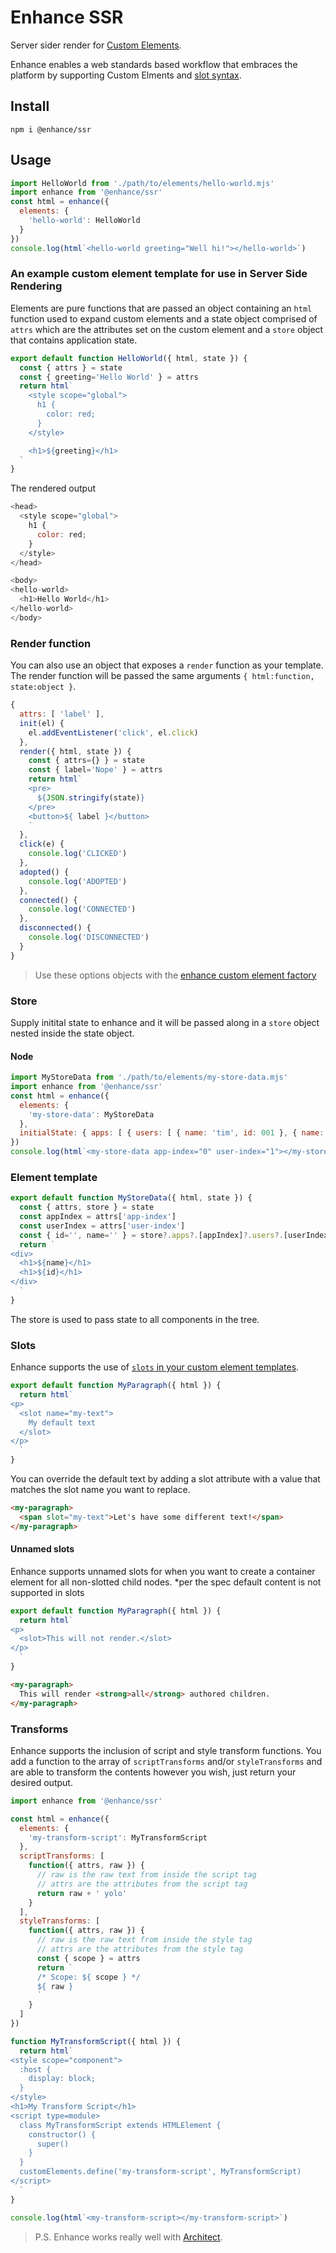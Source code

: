# Enhance SSR

Server sider render for [Custom Elements](https://developer.mozilla.org/en-US/docs/Web/Web_Components/Using_custom_elements).

Enhance enables a web standards based workflow that embraces the platform by supporting Custom Elments and [slot syntax](https://developer.mozilla.org/en-US/docs/Web/Web_Components/Using_templates_and_slots#adding_flexibility_with_slots).


## Install
`npm i @enhance/ssr`

## Usage
```javascript
import HelloWorld from './path/to/elements/hello-world.mjs'
import enhance from '@enhance/ssr'
const html = enhance({
  elements: {
    'hello-world': HelloWorld
  }
})
console.log(html`<hello-world greeting="Well hi!"></hello-world>`)
```
### An example custom element template for use in Server Side Rendering
Elements are pure functions that are passed an object containing an `html` function used to expand custom elements and a state object comprised of `attrs` which are the attributes set on the custom element and a `store` object that contains application state.
```javascript
export default function HelloWorld({ html, state }) {
  const { attrs } = state
  const { greeting='Hello World' } = attrs
  return html`
    <style scope="global">
      h1 {
        color: red;
      }
    </style>

    <h1>${greeting}</h1>
  `
}
```

The rendered output
```javascript
<head>
  <style scope="global">
    h1 {
      color: red;
    }
  </style>
</head>

<body>
<hello-world>
  <h1>Hello World</h1>
</hello-world>
</body>
```

### Render function
You can also use an object that exposes a `render` function as your template. The render function will be passed the same arguments `{ html:function, state:object }`.

```javascript
{
  attrs: [ 'label' ],
  init(el) {
    el.addEventListener('click', el.click)
  },
  render({ html, state }) {
    const { attrs={} } = state
    const { label='Nope' } = attrs
    return html`
    <pre>
      ${JSON.stringify(state)}
    </pre>
    <button>${ label }</button>
    `
  },
  click(e) {
    console.log('CLICKED')
  },
  adopted() {
    console.log('ADOPTED')
  },
  connected() {
    console.log('CONNECTED')
  },
  disconnected() {
    console.log('DISCONNECTED')
  }
}
```
> Use these options objects with the [enhance custom element factory](https://github.com/enhance-dev/enhance)

### Store
Supply initital state to enhance and it will be passed along in a `store` object nested inside the state object.

#### Node
```javascript
import MyStoreData from './path/to/elements/my-store-data.mjs'
import enhance from '@enhance/ssr'
const html = enhance({
  elements: {
    'my-store-data': MyStoreData
  },
  initialState: { apps: [ { users: [ { name: 'tim', id: 001 }, { name: 'kim', id: 002 } ] } ] }
})
console.log(html`<my-store-data app-index="0" user-index="1"></my-store-data>`)
```
### Element template
```javascript
export default function MyStoreData({ html, state }) {
  const { attrs, store } = state
  const appIndex = attrs['app-index']
  const userIndex = attrs['user-index']
  const { id='', name='' } = store?.apps?.[appIndex]?.users?.[userIndex] || {}
  return `
<div>
  <h1>${name}</h1>
  <h1>${id}</h1>
</div>
  `
}
```
The store is used to pass state to all components in the tree.

### Slots
Enhance supports the use of [`slots` in your custom element templates](https://developer.mozilla.org/en-US/docs/Web/Web_Components/Using_templates_and_slots).
```javascript
export default function MyParagraph({ html }) {
  return html`
<p>
  <slot name="my-text">
    My default text
  </slot>
</p>
  `
}
```
You can override the default text by adding a slot attribute with a value that matches the slot name you want to replace.
```html
<my-paragraph>
  <span slot="my-text">Let's have some different text!</span>
</my-paragraph>
```

#### Unnamed slots
Enhance supports unnamed slots for when you want to create a container element for all non-slotted child nodes.
*per the spec default content is not supported in slots
```javascript
export default function MyParagraph({ html }) {
  return html`
<p>
  <slot>This will not render.</slot>
</p>
  `
}
```

```html
<my-paragraph>
  This will render <strong>all</strong> authored children.
</my-paragraph>
```

### Transforms
Enhance supports the inclusion of script and style transform functions. You add a function to the array of `scriptTransforms` and/or `styleTransforms` and are able to transform the contents however you wish, just return your desired output.

```javaScript
import enhance from '@enhance/ssr'

const html = enhance({
  elements: {
    'my-transform-script': MyTransformScript
  },
  scriptTransforms: [
    function({ attrs, raw }) {
      // raw is the raw text from inside the script tag
      // attrs are the attributes from the script tag
      return raw + ' yolo'
    }
  ],
  styleTransforms: [
    function({ attrs, raw }) {
      // raw is the raw text from inside the style tag
      // attrs are the attributes from the style tag
      const { scope } = attrs
      return `
      /* Scope: ${ scope } */
      ${ raw }
      `
    }
  ]
})

function MyTransformScript({ html }) {
  return html`
<style scope="component">
  :host {
    display: block;
  }
</style>
<h1>My Transform Script</h1>
<script type=module>
  class MyTransformScript extends HTMLElement {
    constructor() {
      super()
    }
  }
  customElements.define('my-transform-script', MyTransformScript)
</script>
  `
}

console.log(html`<my-transform-script></my-transform-script>`)
```

> P.S. Enhance works really well with [Architect](https://arc.codes).
